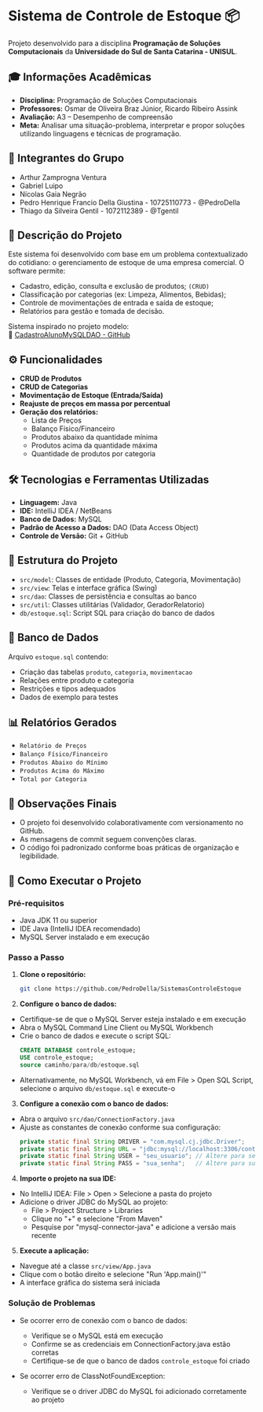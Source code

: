 # Sistema de Controle de Estoque 📦

Projeto desenvolvido para a disciplina **Programação de Soluções Computacionais** da **Universidade do Sul de Santa Catarina - UNISUL**.

## 🎓 Informações Acadêmicas

- **Disciplina:** Programação de Soluções Computacionais
- **Professores:** Osmar de Oliveira Braz Júnior, Ricardo Ribeiro Assink
- **Avaliação:** A3 – Desempenho de compreensão
- **Meta:** Analisar uma situação-problema, interpretar e propor soluções utilizando linguagens e técnicas de programação.

## 👥 Integrantes do Grupo

- Arthur Zamprogna Ventura
- Gabriel Luipo
- Nícolas Gaia Negrão
- Pedro Henrique Francio Della Giustina - 10725110773 - @PedroDella
- Thiago da Silveira Gentil - 1072112389 - @Tgentil

## 📝 Descrição do Projeto

Este sistema foi desenvolvido com base em um problema contextualizado do cotidiano: o gerenciamento de estoque de uma empresa comercial. O software permite:

- Cadastro, edição, consulta e exclusão de produtos; `(CRUD)`
- Classificação por categorias (ex: Limpeza, Alimentos, Bebidas);
- Controle de movimentações de entrada e saída de estoque;
- Relatórios para gestão e tomada de decisão.

Sistema inspirado no projeto modelo:  
🔗 [CadastroAlunoMySQLDAO - GitHub](https://github.com/osmarbraz/CadastroAlunoMySQLDAO)

## ⚙️ Funcionalidades

- **CRUD de Produtos**
- **CRUD de Categorias**
- **Movimentação de Estoque (Entrada/Saída)**
- **Reajuste de preços em massa por percentual**
- **Geração dos relatórios:**
  - Lista de Preços
  - Balanço Físico/Financeiro
  - Produtos abaixo da quantidade mínima
  - Produtos acima da quantidade máxima
  - Quantidade de produtos por categoria

## 🛠️ Tecnologias e Ferramentas Utilizadas

- **Linguagem:** Java
- **IDE:** IntelliJ IDEA / NetBeans
- **Banco de Dados:** MySQL
- **Padrão de Acesso a Dados:** DAO (Data Access Object)
- **Controle de Versão:** Git + GitHub

## 🧱 Estrutura do Projeto

- `src/model`: Classes de entidade (Produto, Categoria, Movimentação)
- `src/view`: Telas e interface gráfica (Swing)
- `src/dao`: Classes de persistência e consultas ao banco
- `src/util`: Classes utilitárias (Validador, GeradorRelatorio)
- `db/estoque.sql`: Script SQL para criação do banco de dados

## 📂 Banco de Dados

Arquivo `estoque.sql` contendo:

- Criação das tabelas `produto`, `categoria`, `movimentacao`
- Relações entre produto e categoria
- Restrições e tipos adequados
- Dados de exemplo para testes

## 📊 Relatórios Gerados

- `Relatório de Preços`
- `Balanço Físico/Financeiro`
- `Produtos Abaixo do Mínimo`
- `Produtos Acima do Máximo`
- `Total por Categoria`

## 📌 Observações Finais

- O projeto foi desenvolvido colaborativamente com versionamento no GitHub.
- As mensagens de commit seguem convenções claras.
- O código foi padronizado conforme boas práticas de organização e legibilidade.

## 📁 Como Executar o Projeto

### Pré-requisitos

- Java JDK 11 ou superior
- IDE Java (IntelliJ IDEA recomendado)
- MySQL Server instalado e em execução

### Passo a Passo

1. **Clone o repositório:**
   ```bash
   git clone https://github.com/PedroDella/SistemasControleEstoque
   ```

2. **Configure o banco de dados:**
  - Certifique-se de que o MySQL Server esteja instalado e em execução
  - Abra o MySQL Command Line Client ou MySQL Workbench
  - Crie o banco de dados e execute o script SQL:
    ```sql
    CREATE DATABASE controle_estoque;
    USE controle_estoque;
    source caminho/para/db/estoque.sql
    ```
  - Alternativamente, no MySQL Workbench, vá em File > Open SQL Script, selecione o arquivo `db/estoque.sql` e execute-o

3. **Configure a conexão com o banco de dados:**
  - Abra o arquivo `src/dao/ConnectionFactory.java`
  - Ajuste as constantes de conexão conforme sua configuração:
    ```java
    private static final String DRIVER = "com.mysql.cj.jdbc.Driver";
    private static final String URL = "jdbc:mysql://localhost:3306/controle_estoque";
    private static final String USER = "seu_usuario"; // Altere para seu usuário MySQL
    private static final String PASS = "sua_senha";   // Altere para sua senha MySQL
    ```

4. **Importe o projeto na sua IDE:**
  - No IntelliJ IDEA: File > Open > Selecione a pasta do projeto
  - Adicione o driver JDBC do MySQL ao projeto:
    - File > Project Structure > Libraries
    - Clique no "+" e selecione "From Maven"
    - Pesquise por "mysql-connector-java" e adicione a versão mais recente

5. **Execute a aplicação:**
  - Navegue até a classe `src/view/App.java`
  - Clique com o botão direito e selecione "Run 'App.main()'"
  - A interface gráfica do sistema será iniciada

### Solução de Problemas

- Se ocorrer erro de conexão com o banco de dados:
  - Verifique se o MySQL está em execução
  - Confirme se as credenciais em ConnectionFactory.java estão corretas
  - Certifique-se de que o banco de dados `controle_estoque` foi criado

- Se ocorrer erro de ClassNotFoundException:
  - Verifique se o driver JDBC do MySQL foi adicionado corretamente ao projeto

